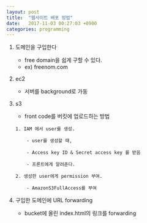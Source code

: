 ```yaml
---
layout: post
title:  "웹사이트 배포 방법"
date:   2017-11-03 00:27:03 +0900
categories: programming
---
```


1. 도메인을 구입한다

	* free domain을 쉽게 구할 수 있다.
	* ex) freenom.com

2. ec2

	* 서버를 background로 가동

3. s3

	* front code를 버킷에 업로드하는 방법
	
	````
	1. IAM 에서 user를 생성.
	
		- user를 생성할 때, 
	
		- Access key ID & Secret access key 를 받음 
	
		- 프론트에게 알려준다.
		
	2. 생성한 user에게 permission 부여.
		
		- AmazonS3FullAccess를 부여
	
	````

4. 구입한 도메인에 URL forwarding

	* bucket에 올린 index.html의 링크를 forwarding